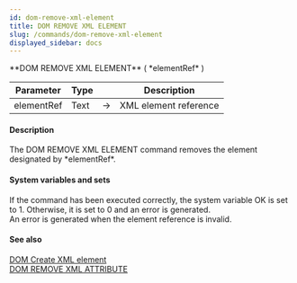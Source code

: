 ```yaml
---
id: dom-remove-xml-element
title: DOM REMOVE XML ELEMENT
slug: /commands/dom-remove-xml-element
displayed_sidebar: docs
---
```


<!--REF #_command_.DOM REMOVE XML ELEMENT.Syntax-->**DOM REMOVE XML ELEMENT** ( *elementRef* )<!-- END REF-->
<!--REF #_command_.DOM REMOVE XML ELEMENT.Params-->
| Parameter | Type |  | Description |
| --- | --- | --- | --- |
| elementRef | Text | &rarr; | XML element reference |

<!-- END REF-->

#### Description 

<!--REF #_command_.DOM REMOVE XML ELEMENT.Summary-->The DOM REMOVE XML ELEMENT command removes the element designated by *elementRef*.<!-- END REF-->

#### System variables and sets 

If the command has been executed correctly, the system variable OK is set to 1\. Otherwise, it is set to 0 and an error is generated.   
An error is generated when the element reference is invalid.

#### See also 

[DOM Create XML element](dom-create-xml-element.md)  
[DOM REMOVE XML ATTRIBUTE](dom-remove-xml-attribute.md)  